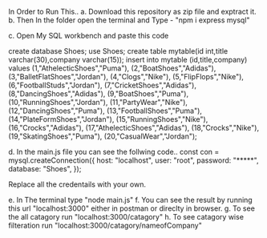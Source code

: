 In Order to Run This..
a. Download this repository as zip file and exptract it.
b. Then In the folder open the terminal and Type - "npm i express mysql"

c. Open My SQL workbench and paste this code

create database Shoes;
use Shoes;
create table mytable(id int,title varchar(30),company varchar(15));
insert into mytable (id,title,company) values
	(1,"AthelecticShoes","Puma"),
    (2,"BoatShoes","Adidas"),
	(3,"BalletFlatShoes","Jordan"),
	(4,"Clogs","Nike"),
	(5,"FlipFlops","Nike"),
	(6,"FootballStuds","Jordan"),
	(7,"CricketShoes","Adidas"),
	(8,"DancingShoes","Adidas"),
	(9,"BoatShoes","Puma"),
	(10,"RunningShoes","Jordan"),
	(11,"PartyWear","Nike"),
	(12,"DancingShoes","Puma"),
	(13,"FootballShoes","Puma"),
	(14,"PlateFormShoes","Jordan"),
	(15,"RunningShoes","Nike"),
	(16,"Crocks","Adidas"),
	(17,"AthelecticShoes","Adidas"),
	(18,"Crocks","Nike"),
	(19,"SkatingShoes","Puma"),
	(20,"CasualWear","Jordan");
  
d. In the main.js file you can see the follwing code..
const con = mysql.createConnection({
  host: "localhost",
  user: "root",
  password: "*****",
  database: "Shoes",
});

Replace all the credentails with your own.

e. In The terminal type "node main.js"
f. You can see the result by running this url "localhost:3000" either in postman or direclty in browser.
g. To see the all catagory run "localhost:3000/catagory"
h. To see catagory wise filteration run "localhost:3000/catagory/nameofCompany"
